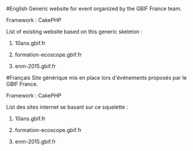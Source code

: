 #English
Generic website for event organized by the GBIF France team.

Framework : CakePHP

List of existing website based on this generic skeleton :

1) 10ans.gbif.fr

2) formation-ecoscope.gbif.fr

3) enm-2015.gbif.fr

#Français
Site générique mis en place lors d'événements proposés par le GBIF France.

Framework : CakePHP

List des sites internet se basant sur ce squelette :

1) 10ans.gbif.fr

2) formation-ecoscope.gbif.fr

3) enm-2015.gbif.fr
